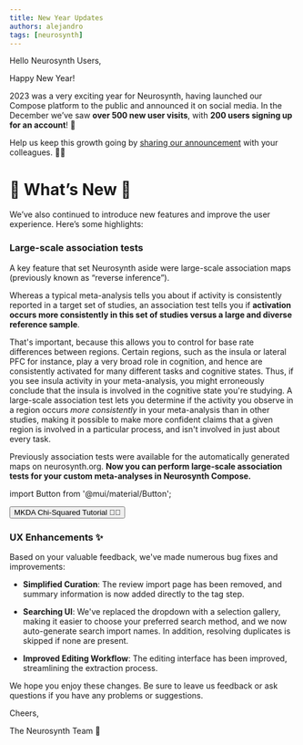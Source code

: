 ```yaml
---
title: New Year Updates
authors: alejandro
tags: [neurosynth]
---
```

Hello Neurosynth Users,

Happy New Year! 

2023 was a very exciting year for Neurosynth, having launched our Compose platform to the public and announced it on social media. In the December we’ve saw **over 500 new user visits**, with **200 users signing up for an account**! 🚀

Help us keep this growth going by [sharing our announcement](./announcing-ns-compose) with your colleagues. 🧑‍🔬

# 🌟 What’s New 🌟

We’ve also continued to introduce new features and improve the user experience. Here’s some highlights:

### Large-scale association tests

A key feature that set Neurosynth aside were large-scale association maps (previously known as “reverse inference”).

Whereas a typical meta-analysis tells you about if activity is consistently reported in a target set of studies, an association test tells you if **activation occurs more consistently in this set of studies versus a large and diverse reference sample**. 

That's important, because this allows you to control for base rate differences between regions. Certain regions, such as the insula or lateral PFC for instance, play a very broad role in cognition, and hence are consistently activated for many different tasks and cognitive states. Thus, if you see insula activity in your meta-analysis, you might erroneously conclude that the insula is involved in the cognitive state you're studying. A large-scale association test lets you determine if the activity you observe in a region occurs *more consistently* in your meta-analysis than in other studies, making it possible to make more confident claims that a given region is involved in a particular process, and isn't involved in just about every task.

Previously association tests were available for the automatically generated maps on neurosynth.org. **Now you can perform large-scale association tests for your custom meta-analyses in Neurosynth Compose.**

import Button from '@mui/material/Button';

<Button variant="contained" color="primary" href='tutorial/advanced/mkda_association'>
    MKDA Chi-Squared Tutorial 🧑‍🎓
</Button>

### UX Enhancements ✨

Based on your valuable feedback, we've made numerous bug fixes and improvements: 

* **Simplified Curation**: The review import page has been removed, and summary information is now added directly to the tag step.

* **Searching UI**: We've replaced the dropdown with a selection gallery, making it easier to choose your preferred search method, and we now auto-generate search import names. In addition, resolving duplicates is skipped if none are present. 

* **Improved Editing Workflow**: The editing interface has been improved, streamlining the extraction process. 


We hope you enjoy these changes. Be sure to leave us feedback or ask questions if you have any problems or suggestions.


Cheers,

The Neurosynth Team 🧠
